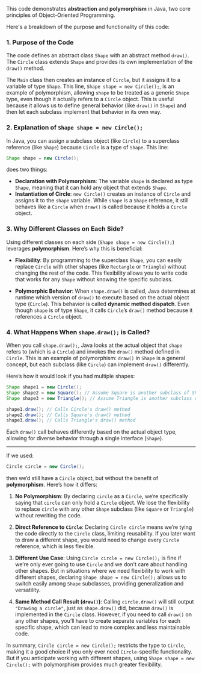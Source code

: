 This code demonstrates **abstraction** and **polymorphism** in Java, two core principles of Object-Oriented Programming.

Here's a breakdown of the purpose and functionality of this code:

### 1. Purpose of the Code
The code defines an abstract class `Shape` with an abstract method `draw()`. The `Circle` class extends `Shape` and provides its own implementation of the `draw()` method. 

The `Main` class then creates an instance of `Circle`, but it assigns it to a variable of type `Shape`. This line, `Shape shape = new Circle();`, is an example of polymorphism, allowing `shape` to be treated as a generic `Shape` type, even though it actually refers to a `Circle` object. This is useful because it allows us to define general behavior (like `draw()` in `Shape`) and then let each subclass implement that behavior in its own way.

### 2. Explanation of `Shape shape = new Circle();`

In Java, you can assign a subclass object (like `Circle`) to a superclass reference (like `Shape`) because `Circle` is a type of `Shape`. This line:

```java
Shape shape = new Circle();
```

does two things:

- **Declaration with Polymorphism**: The variable `shape` is declared as type `Shape`, meaning that it can hold any object that extends `Shape`.
- **Instantiation of Circle**: `new Circle()` creates an instance of `Circle` and assigns it to the `shape` variable. While `shape` is a `Shape` reference, it still behaves like a `Circle` when `draw()` is called because it holds a `Circle` object.

### 3. Why Different Classes on Each Side?

Using different classes on each side (`Shape shape = new Circle();`) leverages **polymorphism**. Here’s why this is beneficial:

- **Flexibility**: By programming to the superclass `Shape`, you can easily replace `Circle` with other shapes (like `Rectangle` or `Triangle`) without changing the rest of the code. This flexibility allows you to write code that works for any `Shape` without knowing the specific subclass.
  
- **Polymorphic Behavior**: When `shape.draw()` is called, Java determines at runtime which version of `draw()` to execute based on the actual object type (`Circle`). This behavior is called **dynamic method dispatch**. Even though `shape` is of type `Shape`, it calls `Circle`’s `draw()` method because it references a `Circle` object.

### 4. What Happens When `shape.draw();` is Called?

When you call `shape.draw();`, Java looks at the actual object that `shape` refers to (which is a `Circle`) and invokes the `draw()` method defined in `Circle`. This is an example of polymorphism: `draw()` in `Shape` is a general concept, but each subclass (like `Circle`) can implement `draw()` differently.

Here’s how it would look if you had multiple shapes:

```java
Shape shape1 = new Circle();
Shape shape2 = new Square(); // Assume Square is another subclass of Shape
Shape shape3 = new Triangle(); // Assume Triangle is another subclass of Shape

shape1.draw(); // Calls Circle's draw() method
shape2.draw(); // Calls Square's draw() method
shape3.draw(); // Calls Triangle's draw() method
```

Each `draw()` call behaves differently based on the actual object type, allowing for diverse behavior through a single interface (`Shape`).

---

If we used:

```java
Circle circle = new Circle();
```

then we’d still have a `Circle` object, but without the benefit of **polymorphism**. Here’s how it differs:

1. **No Polymorphism**: By declaring `circle` as a `Circle`, we’re specifically saying that `circle` can only hold a `Circle` object. We lose the flexibility to replace `circle` with any other `Shape` subclass (like `Square` or `Triangle`) without rewriting the code.

2. **Direct Reference to `Circle`**: Declaring `Circle circle` means we’re tying the code directly to the `Circle` class, limiting reusability. If you later want to draw a different shape, you would need to change every `Circle` reference, which is less flexible.

3. **Different Use Case**: Using `Circle circle = new Circle();` is fine if we’re only ever going to use `Circle` and we don’t care about handling other shapes. But in situations where we need flexibility to work with different shapes, declaring `Shape shape = new Circle();` allows us to switch easily among `Shape` subclasses, providing generalization and versatility.

4. **Same Method Call Result (`draw()`)**: Calling `circle.draw()` will still output `"Drawing a circle"`, just as `shape.draw()` did, because `draw()` is implemented in the `Circle` class. However, if you need to call `draw()` on any other shapes, you’ll have to create separate variables for each specific shape, which can lead to more complex and less maintainable code.

In summary, `Circle circle = new Circle();` restricts the type to `Circle`, making it a good choice if you only ever need `Circle`-specific functionality. But if you anticipate working with different shapes, using `Shape shape = new Circle();` with polymorphism provides much greater flexibility.